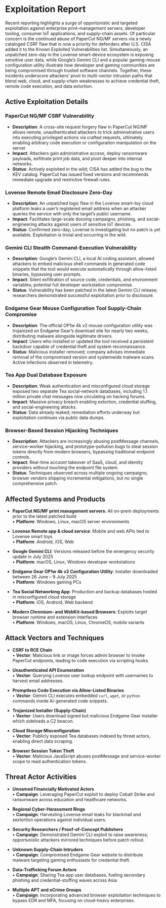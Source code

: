 # Exploitation Report

Recent reporting highlights a surge of opportunistic and targeted exploitation against enterprise print-management servers, developer tooling, consumer IoT applications, and supply-chain assets. Of particular concern is the continued abuse of PaperCut NG/MF servers via a newly cataloged CSRF flaw that is now a priority for defenders after U.S. CISA added it to the Known Exploited Vulnerabilities list. Simultaneously, an unpatched zero-day in the Lovense smart-device ecosystem is exposing sensitive user data, while Google’s Gemini CLI and a popular gaming-mouse configuration utility illustrate how developer and gaming communities are being compromised through trusted software channels. Together, these incidents underscore attackers’ pivot to multi-vector intrusion paths that blend web, cloud, and supply-chain weaknesses to achieve credential theft, remote code execution, and data extortion.

## Active Exploitation Details

### PaperCut NG/MF CSRF Vulnerability
- **Description**: A cross-site request forgery flaw in PaperCut NG/MF allows remote, unauthenticated attackers to trick administrative users into executing privileged actions via crafted requests, ultimately enabling arbitrary code execution or configuration manipulation on the server.
- **Impact**: Attackers gain administrative access, deploy ransomware payloads, exfiltrate print job data, and pivot deeper into internal networks.
- **Status**: Actively exploited in the wild; CISA has added the bug to the KEV catalog. PaperCut has issued fixed versions and recommends immediate upgrade and restrictive firewall rules.
  
### Lovense Remote Email Disclosure Zero-Day
- **Description**: An unpatched logic flaw in the Lovense smart-toy cloud platform leaks a user’s registered email address when an attacker queries the service with only the target’s public username.
- **Impact**: Facilitates large-scale doxxing campaigns, phishing, and social-engineering attacks against users of sensitive IoT devices.
- **Status**: Confirmed zero-day; Lovense is investigating but no patch is yet available. Exploitation is trivial and occurring in the wild.
  
### Gemini CLI Stealth Command-Execution Vulnerability
- **Description**: Google’s Gemini CLI, a local AI coding assistant, allowed attackers to embed malicious shell commands in generated code snippets that the tool would execute automatically through allow-listed binaries, bypassing user prompts.
- **Impact**: Silent exfiltration of source code, credentials, and environment variables; potential full developer workstation compromise.
- **Status**: Vulnerability has been patched in the latest Gemini CLI release; researchers demonstrated successful exploitation prior to disclosure.
  
### Endgame Gear Mouse Configuration Tool Supply-Chain Compromise
- **Description**: The official OP1w 4k v2 mouse configuration utility was trojanized on Endgame Gear’s download site for nearly two weeks, distributing malware alongside legitimate drivers.
- **Impact**: Users who installed or updated the tool received a persistent backdoor capable of credential theft and system reconnaissance.
- **Status**: Malicious installer removed; company advises immediate removal of the compromised version and systemwide malware scans. Active infections observed in telemetry.
  
### Tea App Dual Database Exposure
- **Description**: Weak authentication and misconfigured cloud storage exposed two separate Tea social-network databases, including 1.1 million private chat messages now circulating on hacking forums.
- **Impact**: Massive privacy breach enabling extortion, credential stuffing, and social-engineering attacks.
- **Status**: Data already leaked; remediation efforts underway but exploitation continues via public data dumps.

### Browser-Based Session Hijacking Techniques
- **Description**: Attackers are increasingly abusing postMessage channels, service-worker hijacking, and prototype-pollution bugs to steal session tokens directly from modern browsers, bypassing traditional endpoint controls.
- **Impact**: Real-time account takeover of SaaS, cloud, and identity providers without touching the endpoint file system.
- **Status**: Techniques observed across multiple ongoing campaigns; browser vendors shipping incremental mitigations, but no single comprehensive patch.

## Affected Systems and Products

- **PaperCut NG/MF print management servers**: All on-prem deployments prior to the latest patched build  
  • **Platform**: Windows, Linux, macOS server environments  

- **Lovense Remote app & cloud service**: Mobile and web APIs tied to Lovense smart toys  
  • **Platform**: Android, iOS, Web  

- **Google Gemini CLI**: Versions released before the emergency security update in July 2025  
  • **Platform**: macOS, Linux, Windows developer workstations  

- **Endgame Gear OP1w 4k v2 Configuration Utility**: Installer downloaded between 26 June – 9 July 2025  
  • **Platform**: Windows gaming PCs  

- **Tea Social Networking App**: Production and backup databases hosted in misconfigured cloud storage  
  • **Platform**: iOS, Android, Web backend  

- **Modern Chromium- and WebKit-based Browsers**: Exploits target browser runtime and extension interfaces  
  • **Platform**: Windows, macOS, Linux, ChromeOS, mobile variants  

## Attack Vectors and Techniques

- **CSRF to RCE Chain**  
  • **Vector**: Malicious link or image forces admin browser to invoke PaperCut endpoints, leading to code execution via scripting hooks.

- **Unauthenticated API Enumeration**  
  • **Vector**: Querying Lovense user lookup endpoint with usernames to harvest email addresses.

- **Promptless Code Execution via Allow-Listed Binaries**  
  • **Vector**: Gemini CLI executes embedded `curl`, `wget`, or `python` commands inside AI-generated code snippets.

- **Trojanized Installer (Supply-Chain)**  
  • **Vector**: Users download signed but malicious Endgame Gear installer which sideloads a C2 beacon.

- **Cloud Storage Misconfiguration**  
  • **Vector**: Publicly exposed Tea databases indexed by threat actors, enabling direct data scraping.

- **Browser Session Token Theft**  
  • **Vector**: Malicious JavaScript abuses postMessage and service-worker scope to read authentication tokens.

## Threat Actor Activities

- **Unnamed Financially Motivated Actors**  
  • **Campaign**: Leveraging PaperCut exploit to deploy Cobalt Strike and ransomware across education and healthcare networks.

- **Regional Cyber-Harassment Rings**  
  • **Campaign**: Harvesting Lovense email leaks for blackmail and sextortion operations against individual users.

- **Security Researchers / Proof-of-Concept Publishers**  
  • **Campaign**: Demonstrated Gemini CLI exploit to raise awareness; opportunistic attackers mirrored techniques before patch rollout.

- **Unknown Supply-Chain Intruders**  
  • **Campaign**: Compromised Endgame Gear website to distribute malware targeting gaming enthusiasts for credential theft.

- **Data-Trafficking Forum Actors**  
  • **Campaign**: Sharing Tea app user databases, fueling secondary phishing and credential-stuffing waves across Asia.

- **Multiple APT and eCrime Groups**  
  • **Campaign**: Incorporating advanced browser exploitation techniques to bypass EDR and MFA, focusing on cloud-heavy enterprises.

